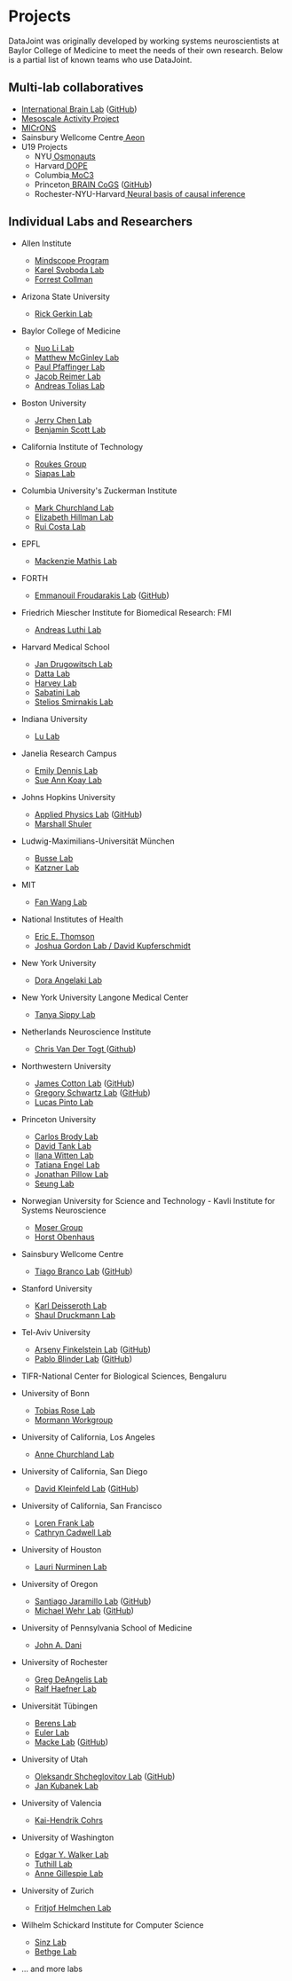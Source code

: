 <!-- markdownlint-disable MD013 -->
# Projects

DataJoint was originally developed by working systems neuroscientists at Baylor College
of Medicine to meet the needs of their own research. Below is a partial list of known teams who use DataJoint.

## Multi-lab collaboratives <!-- 9 -->

+ <a href="https://www.internationalbrainlab.com/#home" target="_blank">International Brain Lab</a> (<a href="https://github.com/int-brain-lab" target="_blank">GitHub</a>)
+ <a href="https://www.simonsfoundation.org/funded-project/multi-regional-neuronal-dynamics-of-memory-guided-flexible-behavior/" target="_blank">Mesoscale Activity Project</a>
+ <a href="https://www.microns-explorer.org" target="_blank">MICrONS</a>
+ Sainsbury Wellcome Centre<a href="https://www.sainsburywellcome.org/web/" target="_blank"> Aeon</a>
+ U19 Projects
  + NYU<a href="https://www.osmonauts.org/" target="_blank"> Osmonauts</a>
  + Harvard<a href="https://www.teamdope.org/" target="_blank"> DOPE</a>
  + Columbia<a href="https://confluence.columbia.edu/confluence/display/zmbbi/U19+Data+Science" target="_blank"> MoC3</a>
  + Princeton<a href="https://www.braincogs.org/" target="_blank"> BRAIN CoGS</a> (<a href="https://github.com/braincogs/" target="_blank">GitHub</a>)
  + Rochester-NYU-Harvard<a href="https://causalityinmotion.github.io/team.html" target="_blank"> Neural basis of causal inference</a>

## Individual Labs and Researchers <!-- 67 -->

+ Allen Institute
  + <a href="https://alleninstitute.org/what-we-do/brain-science/research/mindscope-program/" target="_blank">Mindscope Program</a>
  + <a href="https://alleninstitute.org/what-we-do/brain-science/about/team/staff-profiles/karel-svoboda1/" target="_blank">Karel Svoboda Lab</a>
  + <a href="https://alleninstitute.org/what-we-do/brain-science/about/team/staff-profiles/forrest-collman/" target="_blank">Forrest Collman</a>
+ Arizona State University
  + <a href="https://isearch.asu.edu/profile/500553" target="_blank">Rick Gerkin Lab</a>
+ Baylor College of Medicine
  + <a href="https://www.bcm.edu/research/faculty-labs/nuo-li-lab" target="_blank">Nuo Li Lab</a>
  + <a href="https://www.bcm.edu/research/faculty-labs/matthew-mcginley-lab" target="_blank">Matthew McGinley Lab</a>
  + <a href="https://www.bcm.edu/research/faculty-labs/paul-pfaffinger-lab" target="_blank">Paul Pfaffinger Lab</a>
  + <a href="https://www.bcm.edu/research/faculty-labs/jacob-reimer-lab" target="_blank">Jacob Reimer Lab</a>
  + <a href="https://toliaslab.org/" target="_blank">Andreas Tolias Lab</a>
+ Boston University
  + <a href="http://chen-lab.org/index.html" target="_blank">Jerry Chen Lab</a>
  + <a href="https://www.scottcognitionlab.com" target="_blank">Benjamin Scott Lab</a>
+ California Institute of Technology
  + <a href="https://www.pma.caltech.edu/people/michael-l-roukes" target="_blank">Roukes Group</a>
  + <a href="https://www.bbe.caltech.edu/people/thanos-siapas" target="_blank">Siapas Lab</a>
+ Columbia University's Zuckerman Institute
  + <a href="https://churchland.zuckermaninstitute.columbia.edu" target="_blank">Mark Churchland Lab</a>
  + <a href="https://hillmanlab.zuckermaninstitute.columbia.edu/" target="_blank">Elizabeth Hillman Lab</a>
  + <a href="https://www.actingbrain.com" target="_blank">Rui Costa Lab</a>
+ EPFL
  + <a href="http://www.mackenziemathislab.org/" target="_blank">Mackenzie Mathis Lab</a>
+ FORTH
  + <a href="https://www.imbb.forth.gr/imbb-people/en/froudarakis-home" target="_blank">Emmanouil Froudarakis Lab</a> (<a href="https://github.com/ef-lab" target="_blank">GitHub</a>)
+ Friedrich Miescher Institute for Biomedical Research: FMI
  + <a href="https://www.fmi.ch/research-groups/groupleader.html?group=35"> Andreas Luthi Lab </a>
+ Harvard Medical School
  + <a href="https://drugowitschlab.hms.harvard.edu" target="_blank">Jan Drugowitsch Lab</a>
  + <a href="http://datta.hms.harvard.edu/">Datta Lab</a>
  + <a href="https://harveylab.hms.harvard.edu/" target="_blank">Harvey Lab</a>
  + <a href="http://sabatini.hms.harvard.edu/" target="_blank">Sabatini Lab</a>
  + <a href="https://smirnakislab.bwh.harvard.edu/" target="_blank">Stelios Smirnakis Lab</a>
+ Indiana University
  + <a href="http://www.lulaboratory.com/" target="_blank">Lu Lab</a>
+ Janelia Research Campus
  + <a href="https://www.janelia.org/lab/dennis-lab" target="_blank">Emily Dennis Lab</a>
  + <a href="https://www.janelia.org/lab/koay-lab" target="_blank">Sue Ann Koay Lab</a>
+ Johns Hopkins University
  + <a href="https://www.jhuapl.edu/" target="_blank">Applied Physics Lab</a> (<a href="https://github.com/aplbrain" target="_blank">GitHub</a>)
  + <a href="https://neuroscience.jhu.edu/research/faculty/82">Marshall Shuler</a>
+ Ludwig-Maximilians-Universität München
  + <a href="https://www.neuro.bio.lmu.de/research_groups/res-busse_l/index.html" target="_blank">Busse Lab</a>
  + <a href="https://www.neuro.bio.lmu.de/research_groups/res-katzner/index.html" target="_blank">Katzner Lab</a>
+ MIT
  + <a href="https://www.wanglab-neuro.org" target="_blank">Fan Wang Lab</a>
+ National Institutes of Health
  + <a href="http://ericthomson.net/" target="_blank">Eric E. Thomson</a>
  + <a href="https://research.ninds.nih.gov/staff-directory/joshua-gordon-md-phd" target="_blank">Joshua Gordon Lab / David Kupferschmidt</a>
+ New York University
  + <a href="https://angelakilabnyu.org/" target="_blank">Dora Angelaki Lab</a>
+ New York University Langone Medical Center
  + <a href="https://www.sippylab.com/" target="_blank">Tanya Sippy Lab</a>
+ Netherlands Neuroscience Institute 
  + <a href="https://nin.nl/">Chris Van Der Togt </a> (<a href="https://github.com/Herseninstituut/FYD_Matlab">Github</a>)

+ Northwestern University
  + <a href="https://www.feinberg.northwestern.edu/faculty-profiles/az/profile.html?xid=49313" target="_blank">James Cotton Lab</a> (<a href="https://github.com/peabody124/PosePipeline" target="_blank">GitHub</a>)
  + <a href="http://schwartzlab.feinberg.northwestern.edu/" target="_blank">Gregory Schwartz Lab</a> (<a href="https://github.com/SchwartzNU/DJ_schwartzlab" target="_blank">GitHub</a>)
  + <a href="https://www.pintolab.org" target="_blank">Lucas Pinto Lab</a>
+ Princeton University
  + <a href="http://brodylab.org" target="_blank">Carlos Brody Lab</a>
  + <a href="https://pni.princeton.edu/faculty/david-tank" target="_blank">David Tank Lab</a>
  + <a href="https://wittenlab.org" target="_blank">Ilana Witten Lab</a>
  + <a href="https://pni.princeton.edu/people/tatiana-engel">Tatiana Engel Lab</a>
  + <a href="https://pillowlab.princeton.edu" target="_blank">Jonathan Pillow Lab</a>
  + <a href="http://seunglab.org/" target="_blank">Seung Lab</a>
+ Norwegian University for Science and Technology - Kavli Institute for Systems Neuroscience 
  + <a href="https://www.ntnu.edu/kavli/moser-group" target="_blank">Moser Group</a>
  + <a href="https://grassfoundation.org/people/horst-obenhaus/">Horst Obenhaus</a>
+ Sainsbury Wellcome Centre
  + <a href="https://branco-lab.org" target="_blank">Tiago Branco Lab</a> (<a href="https://github.com/BrancoLab/LocomotionControl" target="_blank">GitHub</a>)
+ Stanford University
  + <a href="http://web.stanford.edu/group/dlab/" target="_blank">Karl Deisseroth Lab</a>
  + <a href="https://www.druckmannlab.com" target="_blank">Shaul Druckmann Lab</a>
+ Tel-Aviv University
  + <a href="https://www.finkelstein.sites.tau.ac.il/" target="_blank">Arseny Finkelstein Lab</a> (<a href="https://github.com/ArsenyFinkelsteinLab" target="_blank">GitHub</a>)
  + <a href="http://pblab.tau.ac.il/en/" target="_blank">Pablo Blinder Lab</a> (<a href="https://github.com/PBLab" target="_blank">GitHub</a>)
+ TIFR-National Center for Biological Sciences, Bengaluru
  
+ University of Bonn
  + <a href="https://rose-group.ieecr-bonn.de" target="_blank">Tobias Rose Lab</a>
  + <a href="https://https://www.ukbonn.de/en/epileptology/workgroups/mormann-workgroup-cognitive-und-clinical-neurophysiology/">Mormann Workgroup</a>
+ University of California, Los Angeles
  + <a href="https://churchlandlab.org/" target="_blank">Anne Churchland Lab</a>
+ University of California, San Diego
  + <a href="https://neurophysics.ucsd.edu" target="_blank">David Kleinfeld Lab</a> (<a href="https://github.com/ActiveBrainAtlas" target="_blank">GitHub</a>)
+ University of California, San Francisco
  + <a href="https://franklab.ucsf.edu/" target="_blank">Loren Frank Lab</a>
  + <a href="https://braintumorcenter.ucsf.edu/people/cathryn-cadwell" target="_blank">Cathryn Cadwell Lab</a>
+ University of Houston
  + <a href="https://www.opt.uh.edu/about/directory/profiles/lauri-nurminen/">Lauri Nurminen Lab<a>
+ University of Oregon
  + <a href="https://ion.uoregon.edu/research/faculty-page/93" target="_blank">Santiago Jaramillo Lab</a> (<a href="https://github.com/sjara/uobrainflex" target="_blank">GitHub</a>)
  + <a href="https://ion.uoregon.edu/research/faculty-page/53" target="_blank">Michael Wehr Lab</a> (<a href="https://github.com/wehr-lab" target="_blank">GitHub</a>)
+ University of Pennsylvania School of Medicine
  + <a href="https://www.med.upenn.edu/apps/faculty/index.php/g20000342/p8661661" target="_blank">John A. Dani</a>
+ University of Rochester
  + <a href="http://www.sas.rochester.edu/bcs/people/faculty/deangelis_greg/index.html" target="_blank">Greg DeAngelis Lab</a>
  + <a href="https://www2.bcs.rochester.edu/sites/haefnerlab/index.html" target="_blank">Ralf Haefner Lab</a>
+ Universität Tübingen
  + <a href="https://www.eye-tuebingen.de/berens/" target="_blank">Berens Lab</a>
  + <a href="https://www.eye-tuebingen.de/euler/" target="_blank">Euler Lab</a>
  + <a href="https://www.mackelab.org" target="_blank">Macke Lab</a> (<a href="https://github.com/mackelab/epiphyte" target="_blank">GitHub</a>)
+ University of Utah
  + <a href="http://shcheglovitov-lab.utah.edu/" target="_blank">Oleksandr Shcheglovitov Lab</a> (<a href="https://github.com/yueqiw/ephys_analysis" target="_blank">GitHub</a>)
  + <a href="https://neuroscience.med.utah.edu/faculty/kubanek.php">Jan Kubanek Lab</a>

+ University of Valencia
  + <a href="https://scholar.google.com/citations?user=2NKBJkEAAAAJ" target="_blank">Kai-Hendrik Cohrs</a>

+ University of Washington
  + <a href="https://eywalkerlab.com/" target="_blank">Edgar Y. Walker Lab</a>
  + <a href="http://faculty.washington.edu/tuthill/" target="_blank">Tuthill Lab</a>
  + <a href="https://www.gillespie-lab.com/" target="_blank">Anne Gillespie Lab</a>

+ University of Zurich
  + <a href="https://https://www.hifo.uzh.ch/en/research/helmchen.html">Fritjof Helmchen Lab</a>

+ Wilhelm Schickard Institute for Computer Science
  + <a href="https://sinzlab.org/" target="_blank">Sinz Lab</a>
  + <a href="http://bethgelab.org/" target="_blank">Bethge Lab</a>
+ ... and more labs
